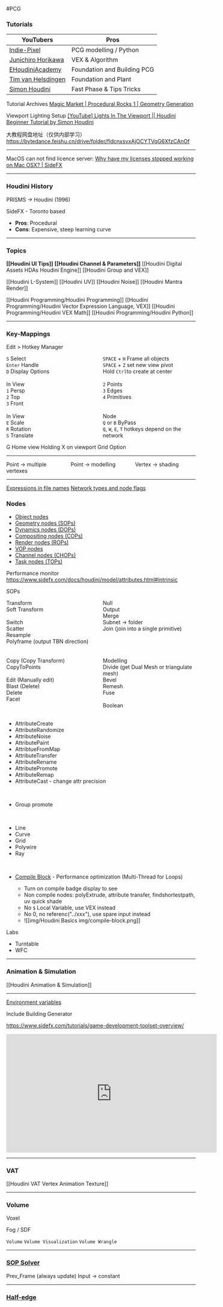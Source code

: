#PCG 

### Tutorials
|YouTubers|Pros|
|---|---|
|[Indie-Pixel](https://www.youtube.com/c/IndiePixel3D)|PCG modelling / Python|
|[Junichiro Horikawa](https://www.youtube.com/c/JunichiroHorikawa)|VEX & Algorithm|
|[EHoudiniAcademy](https://www.youtube.com/c/EHoudiniAcademy)|Foundation and Building PCG|
|[Tim van Helsdingen](https://www.youtube.com/c/TimvanHelsdingen)|Foundation and Plant|
|[Simon Houdini](https://www.youtube.com/channel/UCvuT2bzBB0kzne16DBAtmLQ)|Fast Phase & Tips Tricks|

Tutorial Archives
[Magic Market | Procedural Rocks 1 | Geometry Generation](https://www.youtube.com/watch?v=2oC9TOgQ3KE)

Viewport Lighting Setup
[[YouTube] Lights In The Viewport || Houdini Beginner Tutorial by Simon Houdini](https://www.youtube.com/watch?v=ORMDBOOsGBY)


大教程网盘地址（仅供内部学习）
https://bytedance.feishu.cn/drive/folder/fldcnxsvxAjOCYTVqG6XfzCAnOf

---
MacOS can not find licence server:
[Why have my licenses stopped working on Mac OSX? | SideFX](https://www.sidefx.com/faq/question/osx-and-the-licenses-have-stopped-working/)

---

### Houdini History

PRISMS -> Houdini (1996)

SideFX - Toronto based

-   **Pros**: Procedural
-   **Cons**: Expensive, steep learning curve

---

### Topics

**[[Houdini UI Tips]]**
**[[Houdini Channel & Parameters]]**
[[Houdini Digital Assets HDAs Houdini Engine]]
[[Houdini Group and VEX]]

[[Houdini L-System]]
[[Houdini UV]]
[[Houdini Noise]]
[[Houdini Mantra Render]]

[[Houdini Programming/Houdini Programming]]
[[Houdini Programming/Houdini Vector Expression Language, VEX]]
[[Houdini Programming/Houdini VEX Math]]
[[Houdini Programming/Houdini Python]]

---
### Key-Mappings

Edit > Hotkey Manager

<div style="display: grid; grid-template-columns: repeat(2, 2fr); grid-gap: 10px;">
	<div>
		<code>S</code> Select<br>
		<code>Enter</code> Handle<br>
		<code>D</code> Display Options<br>
	</div>
	<div>
		<code>SPACE</code> + <code>H</code>  Frame all objects<br>
		<code>SPACE</code> + <code>Z</code>  set new view pivot<br>
		Hold <code>Ctrl</code>to create at center<br>
	</div>
</div>

<br>

<div style="display: grid; grid-template-columns: repeat(2, 2fr); grid-gap: 10px;">
	<div>
		In View<br>
		<code>1</code> Persp<br>
		<code>2</code> Top<br>
		<code>3</code> Front<br>
	</div>
	<div>
		<code>2</code> Points<br>
		<code>3</code> Edges<br>
		<code>4</code> Primitives<br>
	</div>
</div>

<br>

<div style="display: grid; grid-template-columns: repeat(2, 2fr); grid-gap: 10px;">
	<div>
		In View<br>
		<code>E</code> Scale<br>
		<code>R</code> Rotation<br>
		<code>S</code> Translate<br>
	</div>
	<div>
		Node<br>
		<code>Q</code> or <code>B</code> ByPass<br>
		<code>Q</code>, <code>W</code>, <code>E</code>, <code>T</code> hotkeys depend on the network
	</div>
</div>

G Home view
Holding X on viewport Grid Option

---

<div style="display: grid; grid-template-columns: repeat(3, 2fr); grid-gap: 10px;">
	<div>Point -> multiple vertexes</div>
	<div>Point -> modelling</div>
	<div>Vertex -> shading</div>
</div>

---

[Expressions in file names](https://www.sidefx.com/docs/houdini/render/expressions.html)
[Network types and node flags](https://www.sidefx.com/docs/houdini/network/flags.html)


### Nodes

-   [Object nodes](https://www.sidefx.com/docs/houdini/network/flags.html#obj)
-   [Geometry nodes (SOPs)](https://www.sidefx.com/docs/houdini/network/flags.html#sop)
-   [Dynamics nodes (DOPs)](https://www.sidefx.com/docs/houdini/network/flags.html#dop)
-   [Compositing nodes (COPs)](https://www.sidefx.com/docs/houdini/network/flags.html#cop)
-   [Render nodes (ROPs)](https://www.sidefx.com/docs/houdini/network/flags.html#out)
-   [VOP nodes](https://www.sidefx.com/docs/houdini/network/flags.html#vop)
-   [Channel nodes (CHOPs)](https://www.sidefx.com/docs/houdini/network/flags.html#chop)
-   [Task nodes (TOPs)](https://www.sidefx.com/docs/houdini/network/flags.html#top)


Performance monitor
https://www.sidefx.com/docs/houdini/model/attributes.html#intrinsic

SOPs
<div style="display: grid; grid-template-columns: repeat(2, 2fr); grid-gap: 10px;">
	<div>
		Transform<br>
		Soft Transform<br>
		<br>
		Switch<br>
		Scatter<br>
		Resample<br>
		Polyframe (output TBN direction)
	</div>
	<div>
		Null<br>
		Output<br>
		Merge<br>
		Subnet → folder<br>
		Join (join into a single primitive)
	</div>
</div>

<br>
<br>

<div style="display: grid; grid-template-columns: repeat(2, 2fr); grid-gap: 10px;">
	<div>
		Copy (Copy Transform)<br>
		CopyToPoints<br>
		<br>
		Edit (Manually edit)<br>
		Blast (Delete)<br>
		Delete<br>
		Facet<br>
	</div>
	<div>
		Modelling<br>
		Divide (get Dual Mesh or triangulate mesh) <br> 
		Bevel<br>
		Remesh<br>
		Fuse<br>
		<br>
		Boolean
	</div>
</div>

<br>

-   AttributeCreate
-   AttributeRandomize
-   AttributeNoise
-   AttributePaint
-   AttribtueFromMap
-   AttributeTransfer
-   AttributeRename
-   AttributePromote
-   AttributeRemap
-   AttributeCast - change attr precision

<br>

-   Group promote

<br>

-   Line
-   Curve
-   Grid
-   Polywire
-   Ray

<br>

-   [Compile Block](https://www.sidefx.com/docs/houdini/model/compile) - Performance optimization (Multi-Thread for Loops)
    
    -   Turn on compile badge display to see
    -   Non compile nodes: polyExtrude, attribute transfer, findshortestpath, uv quick shade
    -   No `$` Local Variable, use VEX instead
    -   No 0, no referenc("../xxx"), use spare input instead
    - ![[img/Houdini Basics img/compile-block.png]]


Labs
-   Turntable
-   WFC

---
### Animation & Simulation
[[Houdini Animation & Simulation]]

---
[Environment variables](https://www.sidefx.com/docs/houdini/basics/config_env.html)

Include Building Generator

https://www.sidefx.com/tutorials/game-development-toolset-overview/

<iframe width="560" height="315" src="https://www.youtube.com/embed/ohUEXxIKAWI" title="YouTube video player" frameborder="0" allow="accelerometer; autoplay; clipboard-write; encrypted-media; gyroscope; picture-in-picture; web-share" allowfullscreen></iframe>


---
### VAT
[[Houdini VAT Vertex Animation Texture]]

---
### Volume

Voxel

Fog / SDF

`Volume`
`Volume Visualization`
`Volume Wrangle`

---
### [SOP Solver](https://www.sidefx.com/docs/houdini/nodes/sop/solver.html)

Prev_Frame (always update)
Input -> constant

---

### [Half-edge](https://www.sidefx.com/docs/houdini/vex/halfedges)






